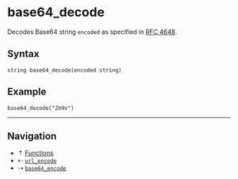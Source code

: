 # base64_decode

Decodes Base64 string `encoded` as specified in [RFC 4648](https://datatracker.ietf.org/doc/html/rfc4648).

## Syntax

```hcl
string base64_decode(encoded string)
```

## Example

```hcl
base64_decode("Zm9v")
```

-----

## Navigation

* &#8673; [Functions](../functions.md)
* &#8672; [`url_encode`](url-encode.md)
* &#8674; [`base64_encode`](base64-encode.md)

